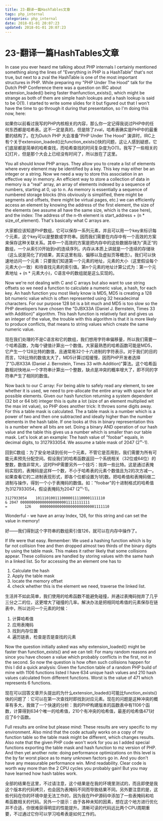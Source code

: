 ```yaml
---
title: 23-翻译一篇HashTables文章
tags: php_internal
categories: php_internal
date: 2018-01-01 20:07:23
updated: 2018-01-01 20:07:23
---
```


# 23-翻译一篇HashTables文章
In case you ever heard me talking about PHP internals I certainly mentioned something along the lines of "Everything in PHP is a HashTable" that's not true, but next to a zval the HashTable is one of the most important structures in PHP. While preparing my "PHP Under The Hood" talk for the Dutch PHP Conference there was a question on IRC about extension_loaded() being faster thanfunction_exists(), which might be strange as both of them are simple hash lookups and a hash lookup is said to be O(1). I started to write some slides for it but figured out that I won't have the time to go through it during that presentation, so I'm doing this now, here:

如果你以前看过我写的PHP内核相关的内容，那么你一定记得我说过PHP中的任何东西都是哈希表。这不一定是真的，但是除了zval，哈希表确实是PHP中的最重要的结构了。在为Dutch PHP 大会准备"PHP Under The Hood" 演讲时，IRC上有个关于extension_loaded()比function_exists()快的问题，这让人感到疑惑，它们底层都是简单的哈希查找，而哈希查找的时间复杂度为O(1)。我写了一些相关的幻灯片，但是那个大会上已经没有时间了，所以放在了这里。

You all should know PHP arrays. They allow you to create a list of elements where every element may be identified by a key. This key may either be an integer or a string. Now we need a way to store this association in an effective way in memory. An efficient way to store a collection of data in memory is a "real" array, an array of elements indexed by a sequence of numbers, starting at 0, up to n. As memory is essentially a sequence of numbered storage blocks (this obviously is simplified, there might be segments and offsets, there might be virtual pages, etc.) we can efficiently access an element by knowing the address of the first element, the size of the elements (we assume all have the same size, which is the case here), and the index: The address of the n-th element is start_address + (n * size_of_element). That's basically what C arrays are.

大家都应该知道PHP数组，它可以保存一系列元素，并且可以用一个key来标识每个元素，这个key可以是整数或字符串。因而我们需要在内存中有一个高效的方案来保存这种关联关系。其中一个高效的方案是把内存中的这些数据存储为”真正“的数组，一个从索引0开始到n的连续序列。内存从本质上讲就是一个连续的存储块（这么说是简化了的结果，其实这里有段、偏移以及虚拟页等概念）。我们可以快速地访问一个元素：只要我们知道第一个元素的地址，元素的大小（这里假设每个元素大小一致）和待查找元素的索引值。第n个元素的地址计算公式为：第一个元素地址 + (n * 元素大小)，C语言中的数组就是这么实现的。

Now we're not dealing with C and C arrays but also want to use string offsets so we need a function to calculate a numeric value, a hash, for each key. An hash function you most likely know is MD5, MD5 is creating a 128 bit numeric value which is often represented using 32 hexadecimal characters. For our purpose 128 bit is a bit much and MD5 is too slow so the PHP developers have chosen the "DJBX33A (Daniel J. Bernstein, Times 33 with Addition)" algorithm. This hash function is relatively fast and gives us an integer of the value, the trouble with this algorithm is that it is more likely to produce conflicts, that means to string values which create the same numeric value.

现在我们处理的不是C语言和它的数组，我们想用字符串偏移量，所以我们需要一个哈希函数，为每个键值计算出一个数值。大家最熟悉的哈希函数可能是MD5，它产生一个128比特的数值，且通常用32个十六进制的字符表示。对于我们的目的而言，128比特的数值太大了，MD5计算过程缓慢，因而PHP开发者选择了"DJBX33A (Daniel J. Bernstein, Times 33 with Addition)"算法。这个哈希函数相对快地从一个字符串计算出一个整数，缺点是冲突的概率增大了，即不同的字符串产生了相同的数值。

Now back to our C array: For being able to safely read any element, to see whether it is used, we need to pre-allocate the entire array with space for all possible elements. Given our hash function returning a system dependent (32 bit or 64 bit) integer this is quite a lot (size of an element multiplied wit the max int value), so PHP does another trick: It throws some digits away. For this a table mask is calculated. The a table mask is a number which is a power of two and then one subtracted and ideally higher than the number elements in the hash table. If one looks at this in binary representation this is a number where all bits are set. Doing a binary AND operation of our hash value and the table this gives us a number which is smaller than our table mask. Let's look at an example: The hash value of "foobar" equals, in decimal digits, to 3127933054. We assume a table mask of 2047 (2¹¹-1).

回到C数组：为了安全地读到任何一个元素，不管它是否用到，我们需要为所有可能元素预先分配空间。假设我们的哈希函数返回一个系统相关（32位或64位）的整数，数值非常大，这时PHP需要另外一个技巧：抛弃一些比特。这是通过表掩码实现的，表掩码是这样一个数，不小于哈希表的元素个数值且为2的次方减一。如果查看它的二进制表现形式，即各个位都设置为1的数。把哈希值和表掩码做二进制与操作，得到一个小于表掩码的数值。如："foobar"的十进制格式的哈希值为3127933054，假设表掩码为2047 (2¹¹-1)。

    3127933054    10111010011100000111100001111110
    & 2047 00000000000000000000011111111111
    =        126    00000000000000000000000001111110

Wonderful - we have an array Index, 126, for this string and can set the value in memory!

好——我们得到这个字符串的数组索引值126，就可以在内存中操作了。

If life were that easy. Remember: We used a hashing function which is by far not collision free and then dropped almost two thirds of the binary digits by using the table mask. This makes it rather likely that some collisions appear. These collisions are handled by storing values with the same hash in a linked list. So for accessing the an element one has to

1. Calculate the hash
2. Apply the table mask
3. locate the memory offset
4. check whether this is the element we need, traverse the linked list.

生活并不如此简单，我们使用的哈希函数不能避免碰撞，并通过表掩码抛弃了几乎三分之二的位，这更增大了碰撞的几率。解决办法是把相同哈希值的元素保存在链表中，所以访问一个元素的时候：

1. 计算哈希值
2. 应用表掩码
3. 找到内存位置
4. 遍历链表，检查是否是查找的元素

Now the question initially asked was why extension_loaded() might be faster than function_exists() and we can tell: For many random reasons and since you have chosen a value which probably conflicts in the first, not in the second. So now the question is how often such collisions happen for this I did a quick analysis: Given the function table of a random PHP build of mine with 1106 functions listed I have 634 unique hash values and 210 hash values calculated from different functions. Worst is the value of 471 which represents 6 functions.

现在可以回答文章开头提出的为什么extension_loaded()可能比function_exists() 快的问题了：它可以在第一次查找时即找到对应元素。现在的问题是这种冲突的概率有多大，我做了一个快速的分析：我的PHP构建版本的函数表中有1106个函数，计算得到634个唯一的哈希值，210个有冲突的哈希值，最差的哈希值471对应了6个函数。

Full results are online but please mind: These results are very specific to my environment. Also mind that the code actually works on a copy of my function table so the table mask might be different, which changes results. Also note that the given PHP code won't work for you as I added special functions exporting the table mask and hash function to mz version of PHP. And then yet another note: doing performance optimizations on this level is the by far worst place as to many unknown factors go in. And you don't have any measurable performance win. Mind readability. Clear code is worth way more than the 2 CPU cycles you probably gain! But you may have learned how hash tables work.

全部的结果在这里，不过请注意，这个结果是在我的环境里测试的，而且即使是我这个版本的代码拷贝，也会因为表掩码不同而导致结果不同。另外要注意的是，这些代码在你的环境中是无法工作的，因为我在PHP源码中添加了一些表掩码和哈希函数相关的代码。另外一个提示：由于各种未知的因素，想在这个地方进行优化并不合适，你很难获得明显的性能提升。清晰可读的代码远比两个CPU周期重要，不过通过它你可以学习哈希表是如何工作的。
